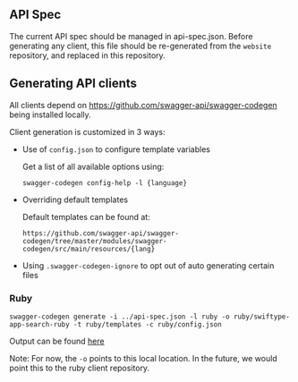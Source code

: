 ## API Spec

The current API spec should be managed in api-spec.json. Before generating
any client, this file should be re-generated from the `website` repository,
and replaced in this repository.

## Generating API clients

All clients depend on https://github.com/swagger-api/swagger-codegen being installed locally.

Client generation is customized in 3 ways:

- Use of `config.json` to configure template variables

  Get a list of all available options using:

  ```
  swagger-codegen config-help -l {language}
  ```

- Overriding default templates

  Default templates can be found at:

  ```
  https://github.com/swagger-api/swagger-codegen/tree/master/modules/swagger-codegen/src/main/resources/{lang}
  ```

- Using `.swagger-codegen-ignore` to opt out of auto generating certain files

### Ruby

```
swagger-codegen generate -i ../api-spec.json -l ruby -o ruby/swiftype-app-search-ruby -t ruby/templates -c ruby/config.json
```

Output can be found [here](ruby/swiftype-app-search-ruby)

Note: For now, the `-o` points to this local location. In the future, we would point this to the ruby client repository.
